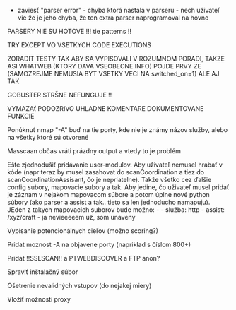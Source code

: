 
- zaviesť "parser error" - chyba ktorá nastala v parseru - nech uživateľ vie že je jeho chyba, že ten extra parser naprogramoval na hovno


PARSERY NIE SU HOTOVE !!! tie patterns !!

TRY EXCEPT VO VSETKYCH CODE EXECUTIONS

ZORADIT TESTY TAK ABY SA VYPISOVALI V ROZUMNOM PORADI, TAKZE ASI WHATWEB (KTORY DAVA VSEOBECNE INFO) POJDE PRVY ZE (SAMOZREJME NEMUSIA BYT VSETKY VECI NA switched_on=1) ALE AJ TAK

GOBUSTER STRŠNE NEFUNGUJE !!

VYMAZAť PODOZRIVO UHLADNE KOMENTARE DOKUMENTOVANE FUNKCIE

Ponúknuť nmap "-A" buď na tie porty, kde nie je známy názov služby, alebo na všetky ktoré sú otvorené

Masscaan občas vráti prázdny output a vtedy to je problém

Ešte zjednodušiť pridávanie user-modulov. Aby uživateľ nemusel hrabať v kóde (napr teraz by musel zasahovat do scanCoordination a tiez do scanCoordinationAssisant, čo je nepriatelne). Takže všetko cez ďalšie config subory, mapovacie subory a tak. Aby jedine, čo uživateľ musel pridať je záznam v nejakom mapovacom súbore a potom úplne nové python súbory (ako parser a assist a tak.. tieto sa len jednoducho namapuju). JEden z takych mapovacich suborov bude možno:
    - 
    - služba: http
    - assist: /xyz/craft
    - ja nevieeeeem už, som unaveny

Vypísanie potencionálnych cieľov (možno scoring?)

Pridat moznost -A na objavene porty (napriklad s číslom 800+)

Pridat !!SSLSCAN!! a PTWEBDISCOVER a FTP anon?

Spraviť inštalačný súbor

Ošetrenie nevalidných vstupov (do nejakej miery)

Vložiť možnosti proxy 

